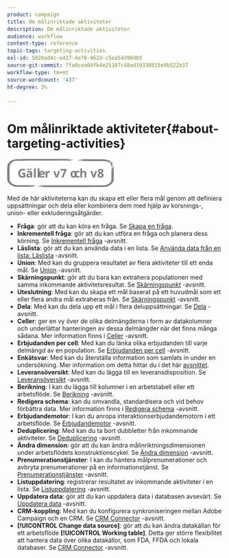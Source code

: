 ```yaml
---
product: campaign
title: Om målinriktade aktiviteter
description: Om målinriktade aktiviteter
audience: workflow
content-type: reference
topic-tags: targeting-activities
exl-id: 5028ad4c-e427-4e78-962d-c5ea54390db5
source-git-commit: 7fa8cea04fb4e25187c48ad19330815e9b522b37
workflow-type: tm+mt
source-wordcount: '437'
ht-degree: 3%

---
```


# Om målinriktade aktiviteter{#about-targeting-activities}

![](../../assets/common.svg)

Med de här aktiviteterna kan du skapa ett eller flera mål genom att definiera uppsättningar och dela eller kombinera dem med hjälp av korsnings-, union- eller exkluderingsåtgärder.

* **Fråga**: gör att du kan köra en fråga. Se [Skapa en fråga](query.md#creating-a-query).
* **Inkrementell fråga**: gör att du kan utföra en fråga och planera dess körning. Se [Inkrementell fråga](incremental-query.md) -avsnitt.
* **Läslista**: gör att du kan använda data i en lista. Se [Använda data från en lista: Läslista](../../platform/using/import-export-workflows.md#using-data-from-a-list--read-list) -avsnitt.
* **Union**: Med kan du gruppera resultatet av flera aktiviteter till ett enda mål. Se [Union](union.md) -avsnitt.
* **Skärningspunkt**: gör att du bara kan extrahera populationen med samma inkommande aktivitetsresultat. Se [Skärningspunkt](intersection.md) -avsnitt.
* **Uteslutning**: Med kan du skapa ett mål baserat på ett huvudmål som ett eller flera andra mål extraheras från. Se [Skärningspunkt](intersection.md) -avsnitt.
* **Dela**: Med kan du dela upp ett mål i flera deluppsättningar. Se [Dela](split.md) -avsnitt.
* **Celler**: ger en vy över de olika delmängderna i form av datakolumner och underlättar hanteringen av dessa delmängder när det finns många sådana. Mer information finns i [Celler](cells.md) -avsnitt.
* **Erbjudanden per cell**: Med kan du länka olika erbjudanden till varje delmängd av en population. Se [Erbjudanden per cell](offers-by-cell.md) -avsnitt.
* **Enkätsvar**: Med kan du återställa information som samlats in under en undersökning. Mer information om detta hittar du i det här [avsnittet](../../surveys/using/getting-started-with-surveys.md).
* **Leveransöversikt**: Med kan du lägga till en leveransdisposition. Se [Leveransöversikt](../../workflow/using/delivery-outline.md) -avsnitt.
* **Berikning**: I kan du lägga till kolumner i en arbetstabell eller ett arbetsflöde. Se [Berikning](../../workflow/using/enrichment.md) -avsnitt.
* **Redigera schema**: kan du omvandla, standardisera och vid behov förbättra data. Mer information finns i [Redigera schema](../../workflow/using/edit-schema.md) -avsnitt.
* **Erbjudandemotor**: I kan du anropa interaktionserbjudandemotorn i ett arbetsflöde. Se [Erbjudandemotor](../../workflow/using/offer-engine.md) -avsnitt.
* **Deduplicering**: Med kan du ta bort dubbletter från inkommande aktiviteter. Se [Deduplicering](../../workflow/using/deduplication.md) -avsnitt.
* **Ändra dimension**: gör att du kan ändra målinriktningsdimensionen under arbetsflödets konstruktionscykel. Se [Ändra dimension](../../workflow/using/change-dimension.md) -avsnitt.
* **Prenumerationstjänster**: I kan du hantera målprenumerationer och avbryta prenumerationer på en informationstjänst. Se [Prenumerationstjänster](../../workflow/using/subscription-services.md) -avsnitt.
* **Listuppdatering**: registrerar resultatet av inkommande aktiviteter i en lista. Se [Listuppdatering](../../workflow/using/list-update.md) -avsnitt.
* **Uppdatera data**: gör att du kan uppdatera data i databasen avsevärt. Se [Uppdatera data](../../workflow/using/update-data.md) -avsnitt.
* **CRM-koppling**: Med kan du konfigurera synkroniseringen mellan Adobe Campaign och en CRM. Se [CRM Connector](../../workflow/using/crm-connector.md) -avsnitt.
* **[!UICONTROL Change data source]**: gör att du kan ändra datakällan för ett arbetsflöde **[!UICONTROL Working table]**. Detta ger större flexibilitet att hantera data över olika datakällor, som FDA, FFDA och lokala databaser. Se [CRM Connector](../../workflow/using/change-data-source.md) -avsnitt.
